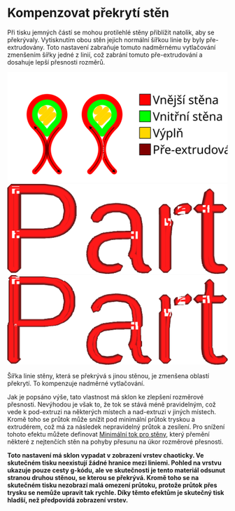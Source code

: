 Kompenzovat překrytí stěn
====
Při tisku jemných částí se mohou protilehlé stěny přiblížit natolik, aby se překrývaly. Vytisknutím obou stěn jejich normální šířkou linie by byly pře-extrudovány. Toto nastavení zabraňuje tomuto nadměrnému vytlačování zmenšením šířky jedné z linií, což zabrání tomuto pře-extrudování a dosahuje lepší přesnosti rozměrů.

![Pokud je šířka linie snížena](../images/travel_compensate_overlapping_walls_enabled_schematic_cs.svg)
![Všechny linie jsou vytlačovány v plné šířce, což vytváří příliš širokou součást](../../../articles/images/travel_compensate_overlapping_walls_enabled_disabled.png)
![Polovina linií snížila svou šířku, což umožňuje přesnější tisk](../../../articles/images/travel_compensate_overlapping_walls_enabled_enabled.png)

Šířka linie stěny, která se překrývá s jinou stěnou, je zmenšena oblastí překrytí. To kompenzuje nadměrné vytlačování.

Jak je popsáno výše, tato vlastnost má sklon ke zlepšení rozměrové přesnosti. Nevýhodou je však to, že tok se stává méně pravidelným, což vede k pod-extruzi na některých místech a nad-extruzi v jiných místech. Kromě toho se průtok může snížit pod minimální průtok tryskou a extrudérem, což má za následek nepravidelný průtok a zesílení. Pro snížení tohoto efektu můžete definovat [Minimální tok pro stěny](wall_min_flow.md), který přemění některé z nejtenčích stěn na pohyby přesunu na úkor rozměrové přesnosti.

**Toto nastavení má sklon vypadat v zobrazení vrstev chaoticky. Ve skutečném tisku neexistují žádné hranice mezi liniemi. Pohled na vrstvu ukazuje pouze cesty g-kódu, ale ve skutečnosti je tento materiál odsunut stranou druhou stěnou, se kterou se překrývá. Kromě toho se na skutečném tisku nezobrazí malá omezení průtoku, protože průtok přes trysku se nemůže upravit tak rychle. Díky těmto efektům je skutečný tisk hladší, než předpovídá zobrazení vrstev.**